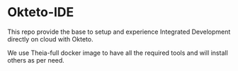 # Okteto-IDE

This repo provide the base to setup and experience Integrated Development directly on cloud with Okteto.

We use Theia-full docker image to have all the required tools and will install others as per need.
